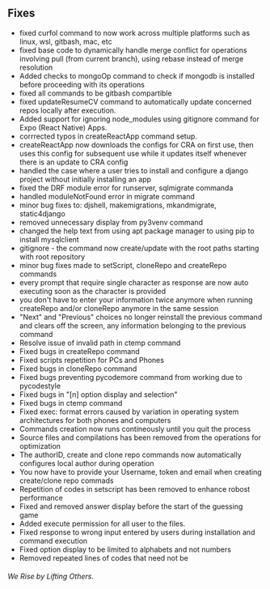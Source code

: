 ## Fixes
   - fixed curfol command to now work across multiple platforms such as linux, wsl, gitbash, mac, etc
   - fixed base code to dynamically handle merge conflict for operations involving pull (from current branch), using rebase instead of merge resolution
   - Added checks to mongoOp command to check if mongodb is installed before proceeding with its operations
   - fixed all commands to be gitbash compartible
   - fixed updateResumeCV command to automatically update concerned repos locally after execution.
   - Added support for ignoring node_modules using gitignore command for Expo (React Native) Apps.
   - corrrected typos in createReactApp command setup.
   - createReactApp now downloads the configs for CRA on first use, then uses this config for subsequent use while it updates itself whenever there is an update to CRA config
   - handled the case where a user tries to install and configure a django project without initially installing an app
   - fixed the DRF module error for runserver, sqlmigrate commanda
   - handled moduleNotFound error in migrate command
   - minor bug fixes to: djshell, makemigrations, mkandmigrate, static4django
   - removed unnecessary display from py3venv command
   - changed the help text from using apt package manager to using pip to install mysqlclient
   - gitignore - the command now create/update with the root paths starting with root repository
   - minor bug fixes made to setScript, cloneRepo and createRepo commands
   - every prompt that require single character as response are now auto executing soon as the character is provided
   - you don't have to enter your information twice anymore when running createRepo and/or cloneRepo anymore in the same session
   - "Next" and "Previous" choices no longer reinstall the previous command and clears off the screen, any information belonging to the previous command
   - Resolve issue of invalid path in ctemp command
   - Fixed bugs in createRepo command
   - Fixed scripts repetition for PCs and Phones
   - Fixed bugs in cloneRepo command
   - Fixed bugs preventing pycodemore command from working due to pycodestyle
   - Fixed bugs in "[n] option display and selection"
   - Fixed bugs in ctemp command
   - Fixed exec: format errors caused by variation in operating system architectures for both phones and computers
   - Commands creation now runs contineously until you quit the process
   - Source files and compilations has been removed from the operations for optimization
   - The authorID, create and clone repo commands now automatically configures local author during operation
   - You now have to provide your Username, token and email when creating create/clone repo commads
   - Repetition of codes in setscript has been removed to enhance robost performance 
   - Fixed and removed answer display before the start of the guessing game
   - Added execute permission for all user to the files.
   - Fixed response to wrong input entered by users during installation and command execution
   - Fixed option display to be limited to alphabets and not numbers
   - Removed repeated lines of codes that need not be



   ###### *We Rise by Lifting Others.*